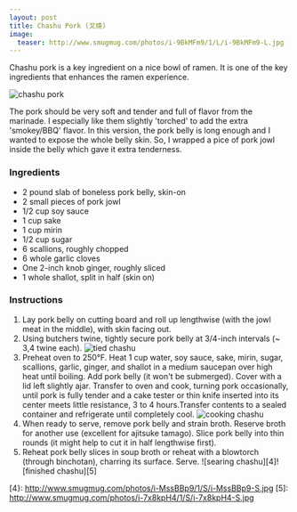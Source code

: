```yaml
---
layout: post
title: Chashu Pork (叉燒)
image:
  teaser: http://www.smugmug.com/photos/i-9BkMFm9/1/L/i-9BkMFm9-L.jpg
---
```


Chashu pork is a key ingredient on a nice bowl of ramen. It is one of the key ingredients that enhances the ramen experience.


![chashu pork][1]

The pork should be very soft and tender and full of flavor from the marinade. I especially like them slightly 'torched' to add the extra 'smokey/BBQ' flavor. In this version, the pork belly is long enough and I wanted to expose the whole belly skin. So, I wrapped a pice of pork jowl inside the belly which gave it extra tenderness.

### Ingredients
- 2 pound slab of boneless pork belly, skin-on
- 2 small pieces of pork jowl
- 1/2 cup soy sauce
- 1 cup sake
- 1 cup mirin
- 1/2 cup sugar
- 6 scallions, roughly chopped
- 6 whole garlic cloves
- One 2-inch knob ginger, roughly sliced
- 1 whole shallot, split in half (skin on)

### Instructions
1. Lay pork belly on cutting board and roll up lengthwise (with the jowl meat in the middle), with skin facing out.
1. Using butchers twine, tightly secure pork belly at 3/4-inch intervals (~ 3,4 twine each).
![tied chashu][2]
1. Preheat oven to 250°F. Heat 1 cup water, soy sauce, sake, mirin, sugar, scallions, garlic, ginger, and shallot in a medium saucepan over high heat until boiling. Add pork belly (it won't be submerged). Cover with a lid left slightly ajar. Transfer to oven and cook, turning pork occasionally, until pork is fully tender and a cake tester or thin knife inserted into its center meets little resistance, 3 to 4 hours.Transfer contents to a sealed container and refrigerate until completely cool.
![cooking chashu][3]
1. When ready to serve, remove pork belly and strain broth. Reserve broth for another use (excellent for ajitsuke tamago). Slice pork belly into thin rounds (it might help to cut it in half lengthwise first).
1. Reheat pork belly slices in soup broth or reheat with a blowtorch (through binchotan), charring its surface. Serve.
![searing chashu][4]![finished chashu][5]

[1]: http://www.smugmug.com/photos/i-j7RngT8/0/L/i-j7RngT8-L.jpg
[2]: http://www.smugmug.com/photos/i-8fBDLMt/0/M/i-8fBDLMt-M.jpg
[3]: http://www.smugmug.com/photos/i-QKbBB9X/0/M/i-QKbBB9X-M.jpg
[4}: http://www.smugmug.com/photos/i-MssBBp9/1/S/i-MssBBp9-S.jpg
[5]: http://www.smugmug.com/photos/i-7x8kpH4/1/S/i-7x8kpH4-S.jpg
